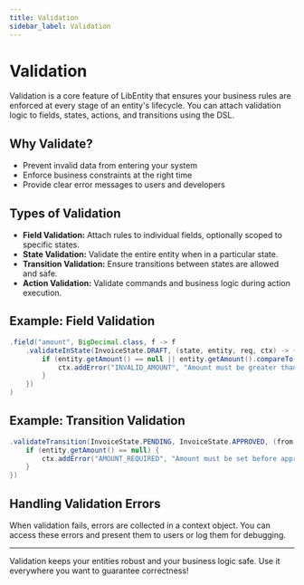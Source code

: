 ```yaml
---
title: Validation
sidebar_label: Validation
---
```


# Validation

Validation is a core feature of LibEntity that ensures your business rules are enforced at every stage of an entity's lifecycle. You can attach validation logic to fields, states, actions, and transitions using the DSL.

## Why Validate?

- Prevent invalid data from entering your system
- Enforce business constraints at the right time
- Provide clear error messages to users and developers

## Types of Validation

- **Field Validation:** Attach rules to individual fields, optionally scoped to specific states.
- **State Validation:** Validate the entire entity when in a particular state.
- **Transition Validation:** Ensure transitions between states are allowed and safe.
- **Action Validation:** Validate commands and business logic during action execution.

## Example: Field Validation

```java
.field("amount", BigDecimal.class, f -> f
    .validateInState(InvoiceState.DRAFT, (state, entity, req, ctx) -> {
        if (entity.getAmount() == null || entity.getAmount().compareTo(BigDecimal.ZERO) <= 0) {
            ctx.addError("INVALID_AMOUNT", "Amount must be greater than zero");
        }
    })
)
```

## Example: Transition Validation

```java
.validateTransition(InvoiceState.PENDING, InvoiceState.APPROVED, (from, to, entity, req, ctx) -> {
    if (entity.getAmount() == null) {
        ctx.addError("AMOUNT_REQUIRED", "Amount must be set before approval");
    }
})
```

## Handling Validation Errors

When validation fails, errors are collected in a context object. You can access these errors and present them to users or log them for debugging.

---

Validation keeps your entities robust and your business logic safe. Use it everywhere you want to guarantee correctness!
